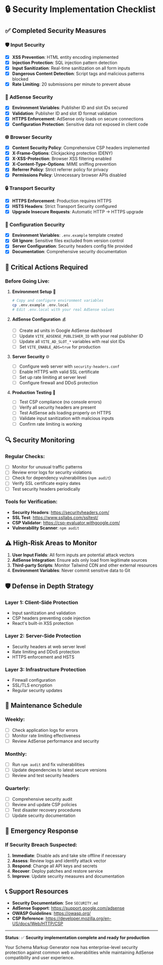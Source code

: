 # 🔒 Security Implementation Checklist

## ✅ Completed Security Measures

### 🛡️ **Input Security**
- [x] **XSS Prevention**: HTML entity encoding implemented
- [x] **Injection Protection**: SQL injection pattern detection
- [x] **Input Sanitization**: Real-time sanitization on all form inputs
- [x] **Dangerous Content Detection**: Script tags and malicious patterns blocked
- [x] **Rate Limiting**: 20 submissions per minute to prevent abuse

### 🔐 **AdSense Security** 
- [x] **Environment Variables**: Publisher ID and slot IDs secured
- [x] **Validation**: Publisher ID and slot ID format validation
- [x] **HTTPS Enforcement**: AdSense only loads on secure connections
- [x] **Configuration Protection**: Sensitive data not exposed in client code

### 🌐 **Browser Security**
- [x] **Content Security Policy**: Comprehensive CSP headers implemented
- [x] **X-Frame-Options**: Clickjacking protection (DENY)
- [x] **X-XSS-Protection**: Browser XSS filtering enabled
- [x] **X-Content-Type-Options**: MIME sniffing prevention
- [x] **Referrer Policy**: Strict referrer policy for privacy
- [x] **Permissions Policy**: Unnecessary browser APIs disabled

### 🔒 **Transport Security**
- [x] **HTTPS Enforcement**: Production requires HTTPS
- [x] **HSTS Headers**: Strict Transport Security configured
- [x] **Upgrade Insecure Requests**: Automatic HTTP → HTTPS upgrade

### 📁 **Configuration Security**
- [x] **Environment Variables**: `.env.example` template created
- [x] **Git Ignore**: Sensitive files excluded from version control
- [x] **Server Configuration**: Security headers config file provided
- [x] **Documentation**: Comprehensive security documentation

## 🚨 **Critical Actions Required**

### Before Going Live:

1. **Environment Setup** 🔧
   ```bash
   # Copy and configure environment variables
   cp .env.example .env.local
   # Edit .env.local with your real AdSense values
   ```

2. **AdSense Configuration** 💰
   - [ ] Create ad units in Google AdSense dashboard
   - [ ] Update `VITE_ADSENSE_PUBLISHER_ID` with your real publisher ID
   - [ ] Update all `VITE_AD_SLOT_*` variables with real slot IDs
   - [ ] Set `VITE_ENABLE_ADS=true` for production

3. **Server Security** 🌐
   - [ ] Configure web server with `security-headers.conf`
   - [ ] Enable HTTPS with valid SSL certificate
   - [ ] Set up rate limiting at server level
   - [ ] Configure firewall and DDoS protection

4. **Production Testing** 🧪
   - [ ] Test CSP compliance (no console errors)
   - [ ] Verify all security headers are present
   - [ ] Test AdSense ads loading properly on HTTPS
   - [ ] Validate input sanitization with malicious inputs
   - [ ] Confirm rate limiting is working

## 🔍 **Security Monitoring**

### Regular Checks:
- [ ] Monitor for unusual traffic patterns
- [ ] Review error logs for security violations
- [ ] Check for dependency vulnerabilities (`npm audit`)
- [ ] Verify SSL certificate expiry dates
- [ ] Test security headers periodically

### Tools for Verification:
- **Security Headers**: https://securityheaders.com/
- **SSL Test**: https://www.ssllabs.com/ssltest/
- **CSP Validator**: https://csp-evaluator.withgoogle.com/
- **Vulnerability Scanner**: `npm audit`

## ⚠️ **High-Risk Areas to Monitor**

1. **User Input Fields**: All form inputs are potential attack vectors
2. **AdSense Integration**: Ensure ads only load from legitimate sources
3. **Third-party Scripts**: Monitor Tailwind CDN and other external resources
4. **Environment Variables**: Never commit sensitive data to Git

## 🛡️ **Defense in Depth Strategy**

### Layer 1: Client-Side Protection
- Input sanitization and validation
- CSP headers preventing code injection
- React's built-in XSS protection

### Layer 2: Server-Side Protection  
- Security headers at web server level
- Rate limiting and DDoS protection
- HTTPS enforcement and HSTS

### Layer 3: Infrastructure Protection
- Firewall configuration
- SSL/TLS encryption
- Regular security updates

## 🔧 **Maintenance Schedule**

### Weekly:
- [ ] Check application logs for errors
- [ ] Monitor rate limiting effectiveness
- [ ] Review AdSense performance and security

### Monthly:
- [ ] Run `npm audit` and fix vulnerabilities
- [ ] Update dependencies to latest secure versions
- [ ] Review and test security headers

### Quarterly:
- [ ] Comprehensive security audit
- [ ] Review and update CSP policies
- [ ] Test disaster recovery procedures
- [ ] Update security documentation

## 🚨 **Emergency Response**

### If Security Breach Suspected:
1. **Immediate**: Disable ads and take site offline if necessary
2. **Assess**: Review logs and identify attack vector
3. **Respond**: Change all API keys and secrets
4. **Recover**: Deploy patches and restore service
5. **Improve**: Update security measures and documentation

## 📞 **Support Resources**

- **Security Documentation**: See `SECURITY.md`
- **AdSense Support**: https://support.google.com/adsense
- **OWASP Guidelines**: https://owasp.org/
- **CSP Reference**: https://developer.mozilla.org/en-US/docs/Web/HTTP/CSP

---

**Status**: ✅ **Security implementation complete and ready for production**

Your Schema Markup Generator now has enterprise-level security protection against common web vulnerabilities while maintaining AdSense compatibility and user experience.